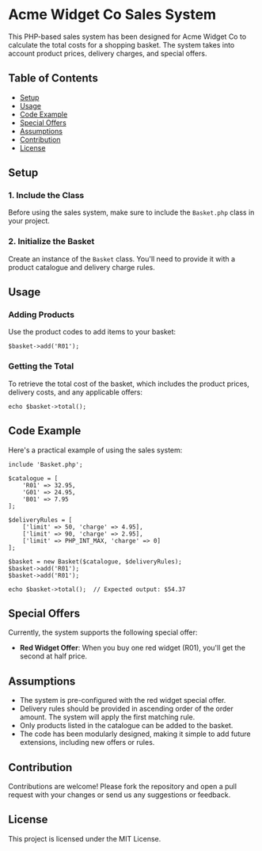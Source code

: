 # Acme Widget Co Sales System

This PHP-based sales system has been designed for Acme Widget Co to calculate the total costs for a shopping basket. The system takes into account product prices, delivery charges, and special offers.

## Table of Contents

- [Setup](#setup)
- [Usage](#usage)
- [Code Example](#code-example)
- [Special Offers](#special-offers)
- [Assumptions](#assumptions)
- [Contribution](#contribution)
- [License](#license)

## Setup

### 1. Include the Class

Before using the sales system, make sure to include the `Basket.php` class in your project.

### 2. Initialize the Basket

Create an instance of the `Basket` class. You'll need to provide it with a product catalogue and delivery charge rules.

## Usage

### Adding Products

Use the product codes to add items to your basket:

    $basket->add('R01');

### Getting the Total

To retrieve the total cost of the basket, which includes the product prices, delivery costs, and any applicable offers:

    echo $basket->total();

## Code Example

Here's a practical example of using the sales system:

    include 'Basket.php';

    $catalogue = [
        'R01' => 32.95,
        'G01' => 24.95,
        'B01' => 7.95
    ];

    $deliveryRules = [
        ['limit' => 50, 'charge' => 4.95],
        ['limit' => 90, 'charge' => 2.95],
        ['limit' => PHP_INT_MAX, 'charge' => 0]
    ];

    $basket = new Basket($catalogue, $deliveryRules);
    $basket->add('R01');
    $basket->add('R01');
    
    echo $basket->total();  // Expected output: $54.37

## Special Offers

Currently, the system supports the following special offer:

- **Red Widget Offer**: When you buy one red widget (R01), you'll get the second at half price.

## Assumptions

- The system is pre-configured with the red widget special offer.
- Delivery rules should be provided in ascending order of the order amount. The system will apply the first matching rule.
- Only products listed in the catalogue can be added to the basket.
- The code has been modularly designed, making it simple to add future extensions, including new offers or rules.

## Contribution

Contributions are welcome! Please fork the repository and open a pull request with your changes or send us any suggestions or feedback.

## License

This project is licensed under the MIT License.
